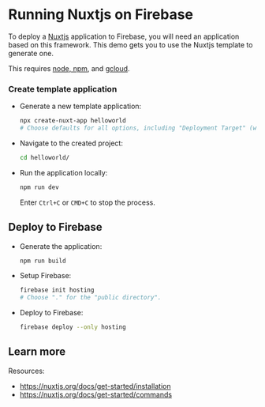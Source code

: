 # Running Nuxtjs on Firebase

<!--- Generated 2022-08-24 06:26:55.791596 -->

To deploy a [Nuxtjs](https://nuxtjs.org/) application to Firebase, you will need an application
based on this framework. This demo gets you to use the Nuxtjs template to generate one. 

This requires [node, npm](https://cloud.google.com/nodejs/docs/setup), and [gcloud](https://cloud.google.com/sdk/docs/install). 

### Create template application


* Generate a new template application: 

    ```bash
    npx create-nuxt-app helloworld
    # Choose defaults for all options, including "Deployment Target" (which will be "Server (Node.js hosting)")

    ```




* Navigate to the created project:

    ```bash
    cd helloworld/
    ```

* Run the application locally:

    ```bash
    npm run dev
    ```

    Enter `Ctrl+C` or `CMD+C` to stop the process.




## Deploy to Firebase

* Generate the application: 

    ```bash
    npm run build
    ```

* Setup Firebase: 

    ```bash
    firebase init hosting
    # Choose "." for the "public directory".
    ```

* Deploy to Firebase: 

    ```bash
    firebase deploy --only hosting
    ```



## Learn more

Resources: 

- https://nuxtjs.org/docs/get-started/installation
- https://nuxtjs.org/docs/get-started/commands
